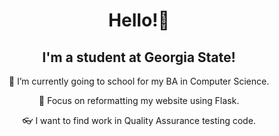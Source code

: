 <h1 align="center">Hello!👋</h1>

<h2 align="center">I'm a student at Georgia State!</h2>

<p style="text-align: center;"> 🌱 I’m currently going to school for my BA in Computer Science.</p>
<p style="text-align: center;"> 🥅 Focus on reformatting my website using Flask.</p>
<p style="text-align: center;">👓 I want to find work in Quality Assurance testing code.</p>
